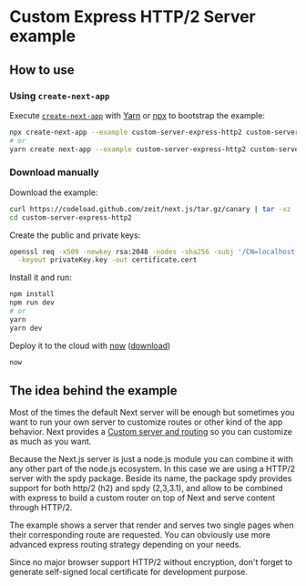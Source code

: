 # Custom Express HTTP/2 Server example

## How to use

### Using `create-next-app`

Execute [`create-next-app`](https://github.com/segmentio/create-next-app) with [Yarn](https://yarnpkg.com/lang/en/docs/cli/create/) or [npx](https://github.com/zkat/npx#readme) to bootstrap the example:

```bash
npx create-next-app --example custom-server-express-http2 custom-server-express-http2-app
# or
yarn create next-app --example custom-server-express-http2 custom-server-express-http2-app
```

### Download manually

Download the example:

```bash
curl https://codeload.github.com/zeit/next.js/tar.gz/canary | tar -xz --strip=2 next.js-canary/examples/custom-server-express-http2
cd custom-server-express-http2
```

Create the public and private keys:

```bash
openssl req -x509 -newkey rsa:2048 -nodes -sha256 -subj '/CN=localhost' \
  -keyout privateKey.key -out certificate.cert
```

Install it and run:

```bash
npm install
npm run dev
# or
yarn
yarn dev
```

Deploy it to the cloud with [now](https://zeit.co/now) ([download](https://zeit.co/download))

```bash
now
```

## The idea behind the example

Most of the times the default Next server will be enough but sometimes you want to run your own server to customize routes or other kind of the app behavior. Next provides a [Custom server and routing](https://github.com/zeit/next.js#custom-server-and-routing) so you can customize as much as you want.

Because the Next.js server is just a node.js module you can combine it with any other part of the node.js ecosystem. In this case we are using a HTTP/2 server with the spdy package. Beside its name, the package spdy provides support for both http/2 (h2) and spdy (2,3,3.1), and allow to be combined with express to build a custom router on top of Next and serve content through HTTP/2.

The example shows a server that render and serves two single pages when their corresponding route are requested. You can obviously use more advanced express routing strategy depending on your needs.

Since no major browser support HTTP/2 without encryption, don't forget to generate self-signed local certificate for development purpose.